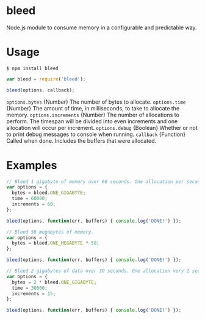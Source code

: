 bleed
=====

Node.js module to consume memory in a configurable and predictable way.

# Usage

```
$ npm install bleed
```

```js
var bleed = require('bleed');

bleed(options, callback);
```

`options.bytes` {Number} The number of bytes to allocate.
`options.time` {Number} The amount of time, in milliseconds, to take to allocate the memory.
`options.increments` {Number} The number of allocations to perform. The timespan will be divided into even increments and one allocation will occur per increment.
`options.debug` {Boolean} Whether or not to print debug messages to console when running.
`callback` {Function} Called when done. Includes the buffers that were allocated.

# Examples

```js
// Bleed 1 gigabyte of memory over 60 seconds. One allocation per second.
var options = {
  bytes = bleed.ONE_GIGABYTE;
  time = 60000;
  increments = 60;
};

bleed(options, function(err, buffers) { console.log('DONE!') });
```

```js
// Bleed 50 megabytes of memory.
var options = {
  bytes = bleed.ONE_MEGABYTE * 50;
};

bleed(options, function(err, buffers) { console.log('DONE!') });
```

```js
// Bleed 2 gigabytes of data over 30 seconds. One allocation very 2 seconds.
var options = {
  bytes = 2 * bleed.ONE_GIGABYTE;
  time = 30000;
  increments = 15;
};

bleed(options, function(err, buffers) { console.log('DONE!') });

```
